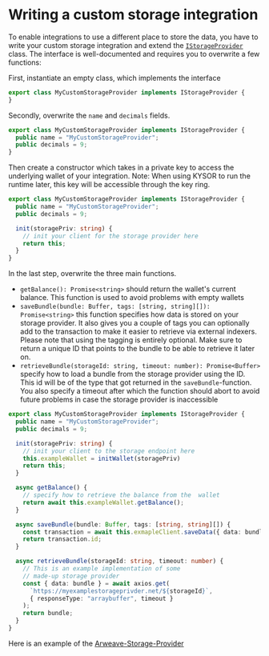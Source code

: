 # Writing a custom storage integration

To enable integrations to use a different place to store the data, you have to write your custom storage integration and
extend
the [`IStorageProvider`](https://github.com/KYVENetwork/node/blob/refactoring/common/core/src/types/interfaces/storageProvider.interface.ts)
class. The interface is well-documented and requires you to overwrite a few functions:

First, instantiate an empty class, which implements the interface

```typescript
export class MyCustomStorageProvider implements IStorageProvider {
}
```

Secondly, overwrite the `name` and `decimals` fields.

```typescript
export class MyCustomStorageProvider implements IStorageProvider {
  public name = "MyCustomStorageProvider";
  public decimals = 9;
}
```

Then create a constructor which takes in a private key to access the underlying wallet of your integration. Note: When
using KYSOR to run the runtime later, this key will be accessible through the key ring.

```typescript
export class MyCustomStorageProvider implements IStorageProvider {
  public name = "MyCustomStorageProvider";
  public decimals = 9;

  init(storagePriv: string) {
    // init your client for the storage provider here
    return this;
  }
}
```

In the last step, overwrite the three main functions.

* `getBalance(): Promise<string>` should return the wallet's current balance. This function is used to avoid problems
  with empty wallets
* `saveBundle(bundle: Buffer, tags: [string, string][]): Promise<string>` this function specifies how data is stored on
  your storage provider. It also gives you a couple of tags you can optionally add to the transaction to make it easier
  to retrieve via external indexers. Please note that using the tagging is entirely optional. Make sure to return a
  unique ID that points to the bundle to be able to retrieve it later on.
* `retrieveBundle(storageId: string, timeout: number): Promise<Buffer>` specify how to load a bundle from the storage
  provider using the ID. This id will be of the type that got returned in the `saveBundle`-function. You also specify a
  timeout after which the function should abort to avoid future problems in case the storage provider is inaccessible

```typescript
export class MyCustomStorageProvider implements IStorageProvider {
  public name = "MyCustomStorageProvider";
  public decimals = 9;

  init(storagePriv: string) {
    // init your client to the storage endpoint here
    this.exampleWallet = initWallet(storagePriv)
    return this;
  }

  async getBalance() {
    // specify how to retrieve the balance from the  wallet
    return await this.exampleWallet.getBalance();
  }

  async saveBundle(bundle: Buffer, tags: [string, string][]) {
    const transaction = await this.exmapleClient.saveData({ data: bundle, });
    return transaction.id;
  }

  async retrieveBundle(storageId: string, timeout: number) {
    // This is an example implementation of some 
    // made-up storage provider
    const { data: bundle } = await axios.get(
      `https://myexamplestorageprivder.net/${storageId}`,
      { responseType: "arraybuffer", timeout }
    );
    return bundle;
  }
}
```

Here is an example of
the [Arweave-Storage-Provider](https://github.com/KYVENetwork/node/blob/refactoring/common/core/src/storage/Arweave.ts)

